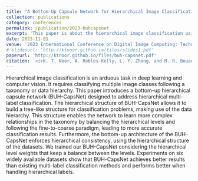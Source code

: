 ```yaml
---
title: "A Bottom-Up Capsule Network for Hierarchical Image Classification"
collection: publications
category: conferences
permalink: /publication/2023-buhcapsnet
excerpt: 'This paper is about the hierarchical image classification using a bottom-up strategy.'
date: 2023-11-01
venue: '2023 International Conference on Digital Image Computing: Techniques and Applications (DICTA)'
# slidesurl: 'http://ktnoor.github.io/files/slides1.pdf'
paperurl: 'http://ktnoor.github.io/files/buh-capsnet.pdf'
citation: '<i>K. T. Noor, A. Robles-Kelly, L. Y. Zhang, and M. R. Bouadjenek, ‘A Bottom-Up Capsule Network for Hierarchical Image Classification’, in 2023 International Conference on Digital Image Computing: Techniques and Applications (DICTA), Nov. 2023, pp. 325–331. doi: 10.1109/DICTA60407.2023.00052.</i>'
---
```


Hierarchical image classification is an arduous task in deep learning and computer vision. It requires classifying multiple image classes following a taxonomy or data hierarchy. This paper introduces a bottom-up hierarchical capsule network (BUH-CapsNet) designed to address hierarchical multi-label classification. The hierarchical structure of BUH-CapsNet allows it to build a tree-like structure for classification problems, making use of the data hierarchy. This structure enables the network to learn more complex relationships in the taxonomy by balancing the hierarchical levels and following the fine-to-coarse paradigm, leading to more accurate classification results. Furthermore, the bottom-up architecture of the BUH-CapsNet enforces hierarchical consistency, using the hierarchical structure of the datasets. We trained our BUH-CapsNet considering the hierarchical level weights that keep a balance between the levels. Experiments on six widely available datasets show that BUH-CapsNet achieves better results than existing multi-label classification methods and performs better when handling hierarchical labels.
